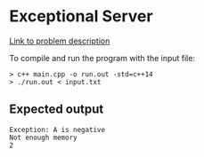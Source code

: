 # Exceptional Server

[Link to problem description](https://www.hackerrank.com/challenges/exceptional-server/problem)

To compile and run the program with the input file:

```
> c++ main.cpp -o run.out -std=c++14
> ./run.out < input.txt
```

## Expected output

```
Exception: A is negative
Not enough memory
2
```
